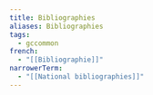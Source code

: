 ```yaml
---
title: Bibliographies
aliases: Bibliographies
tags:
  - gccommon
french:
  - "[[Bibliographie]]"
narrowerTerm:
  - "[[National bibliographies]]"
---
```

